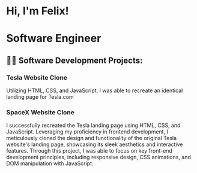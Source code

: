 <h1>Hi, I'm Felix!</h1>
<h1>Software Engineer</h1>

<h2>👨‍💻 Software Development Projects:</h2>
<section>
  <h3>Tesla Website Clone</h3>
  <p>Utilizing HTML, CSS, and JavaScript, I was able to recreate an identical landing page for Tesla.com</p>
</section>
<section>
  <h3>SpaceX Website Clone</h3>
  <p>I successfully recreated the Tesla landing page using HTML, CSS, and JavaScript. Leveraging my proficiency in frontend development, I meticulously cloned the design and functionality of the original Tesla website's landing page, showcasing its sleek aesthetics and interactive features. Through this project, I was able to focus on key front-end development     
  principles, including responsive design, CSS animations, and DOM manipulation with JavaScript.</p>
</section>

<!--
- 👋 Hi, I’m @FelixT24
- 👀 I’m interested in software/web development
- 🌱 I’m currently learning javascript and python
- 💞️ I’m looking to collaborate on various projects that will expand and enhance my capabilities as a programmer
- 📫 How to reach me: Email: ftaveras24@gmail.com
-->

<!---
FelixT24/FelixT24 is a ✨ special ✨ repository because its `README.md` (this file) appears on your GitHub profile.
You can click the Preview link to take a look at your changes.
--->



